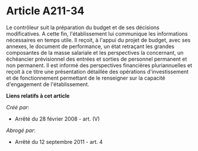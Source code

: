# Article A211-34

Le contrôleur suit la préparation du budget et de ses décisions modificatives. A cette fin, l'établissement lui communique
les informations nécessaires en temps utile. Il reçoit, à l'appui du projet de budget, avec ses annexes, le document de
performance, un état retraçant les grandes composantes de la masse salariale et les perspectives la concernant, un échéancier
prévisionnel des entrées et sorties de personnel permanent et non permanent. Il est informé des perspectives financières
pluriannuelles et reçoit à ce titre une présentation détaillée des opérations d'investissement et de fonctionnement
permettant de le renseigner sur la capacité d'engagement de l'établissement.

**Liens relatifs à cet article**

_Créé par_:

  - Arrêté du 28 février 2008 - art. (V)

_Abrogé par_:

  - Arrêté du 12 septembre 2011 - art. 4
